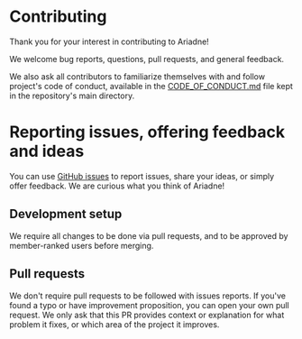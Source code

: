 # Contributing

Thank you for your interest in contributing to Ariadne!

We welcome bug reports, questions, pull requests, and general feedback.

We also ask all contributors to familiarize themselves with and follow project's code of conduct, available in the [CODE_OF_CONDUCT.md](CODE_OF_CONDUCT.md) file kept in the repository's main directory.


# Reporting issues, offering feedback and ideas

You can use [GitHub issues](https://github.com/mirumee/ariadne/issues) to report issues, share your ideas, or simply offer feedback. We are curious what you think of Ariadne!


## Development setup

We require all changes to be done via pull requests, and to be approved by member-ranked users before merging.


## Pull requests

We don't require pull requests to be followed with issues reports. If you've found a typo or have improvement proposition, you can open your own pull request. We only ask that this PR provides context or explanation for what problem it fixes, or which area of the project it improves.